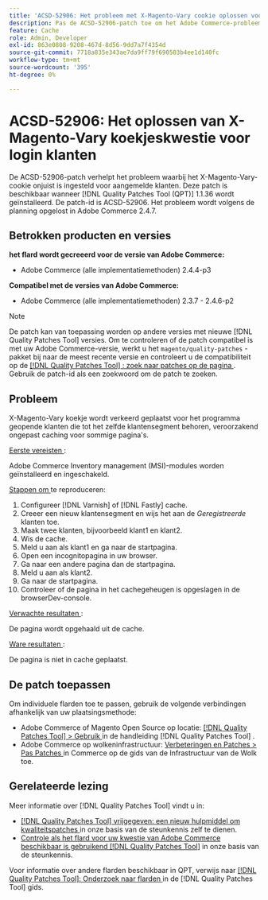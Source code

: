 ```yaml
---
title: 'ACSD-52906: Het probleem met X-Magento-Vary cookie oplossen voor het in cache plaatsen van aangemelde klanten'
description: Pas de ACSD-52906-patch toe om het Adobe Commerce-probleem op te lossen waarbij het X-Magento-Vary-cookie onjuist is ingesteld voor aangemelde klanten.
feature: Cache
role: Admin, Developer
exl-id: 863e0808-9208-467d-8d56-9dd7a7f4354d
source-git-commit: 7718a835e343ae7da9ff79f690503b4ee1d140fc
workflow-type: tm+mt
source-wordcount: '395'
ht-degree: 0%

---
```


# ACSD-52906: Het oplossen van X-Magento-Vary koekjeskwestie voor login klanten

De ACSD-52906-patch verhelpt het probleem waarbij het X-Magento-Vary-cookie onjuist is ingesteld voor aangemelde klanten. Deze patch is beschikbaar wanneer [!DNL Quality Patches Tool (QPT)] 1.1.36 wordt geïnstalleerd. De patch-id is ACSD-52906. Het probleem wordt volgens de planning opgelost in Adobe Commerce 2.4.7.

## Betrokken producten en versies

**het flard wordt gecreeerd voor de versie van Adobe Commerce:**

* Adobe Commerce (alle implementatiemethoden) 2.4.4-p3

**Compatibel met de versies van Adobe Commerce:**

* Adobe Commerce (alle implementatiemethoden) 2.3.7 - 2.4.6-p2

>[!NOTE]
>
>De patch kan van toepassing worden op andere versies met nieuwe [!DNL Quality Patches Tool] versies. Om te controleren of de patch compatibel is met uw Adobe Commerce-versie, werkt u het `magento/quality-patches` -pakket bij naar de meest recente versie en controleert u de compatibiliteit op de [[!DNL Quality Patches Tool] : zoek naar patches op de pagina ](https://experienceleague.adobe.com/tools/commerce-quality-patches/index.html?lang=nl-NL) . Gebruik de patch-id als een zoekwoord om de patch te zoeken.

## Probleem

X-Magento-Vary koekje wordt verkeerd geplaatst voor het programma geopende klanten die tot het zelfde klantensegment behoren, veroorzakend ongepast caching voor sommige pagina&#39;s.

<u> Eerste vereisten </u>:

Adobe Commerce Inventory management (MSI)-modules worden geïnstalleerd en ingeschakeld.

<u> Stappen om </u> te reproduceren:

1. Configureer [!DNL Varnish] of [!DNL Fastly] cache.
1. Creeer een nieuw klantensegment en wijs het aan de *Geregistreerde* klanten toe.
1. Maak twee klanten, bijvoorbeeld klant1 en klant2.
1. Wis de cache.
1. Meld u aan als klant1 en ga naar de startpagina.
1. Open een incognitopagina in uw browser.
1. Ga naar een andere pagina dan de startpagina.
1. Meld u aan als klant2.
1. Ga naar de startpagina.
1. Controleer of de pagina in het cachegeheugen is opgeslagen in de browserDev-console.

<u> Verwachte resultaten </u>:

De pagina wordt opgehaald uit de cache.

<u> Ware resultaten </u>:

De pagina is niet in cache geplaatst.

## De patch toepassen

Om individuele flarden toe te passen, gebruik de volgende verbindingen afhankelijk van uw plaatsingsmethode:

* Adobe Commerce of Magento Open Source op locatie: [[!DNL Quality Patches Tool]  > Gebruik ](https://experienceleague.adobe.com/docs/commerce-operations/tools/quality-patches-tool/usage.html?lang=nl-NL) in de handleiding [!DNL Quality Patches Tool] .
* Adobe Commerce op wolkeninfrastructuur: [ Verbeteringen en Patches > Pas Patches ](https://experienceleague.adobe.com/docs/commerce-cloud-service/user-guide/develop/upgrade/apply-patches.html?lang=nl-NL) in Commerce op de gids van de Infrastructuur van de Wolk toe.

## Gerelateerde lezing

Meer informatie over [!DNL Quality Patches Tool] vindt u in:

* [[!DNL Quality Patches Tool]  vrijgegeven: een nieuw hulpmiddel om kwaliteitspatches ](/help/announcements/adobe-commerce-announcements/magento-quality-patches-released-new-tool-to-self-serve-quality-patches.md) in onze basis van de steunkennis zelf te dienen.
* [ Controle als het flard voor uw kwestie van Adobe Commerce beschikbaar is gebruikend  [!DNL Quality Patches Tool]](/help/support-tools/patches-available-in-qpt-tool/check-patch-for-magento-issue-with-magento-quality-patches.md) in onze basis van de steunkennis.

Voor informatie over andere flarden beschikbaar in QPT, verwijs naar [[!DNL Quality Patches Tool]: Onderzoek naar flarden ](https://experienceleague.adobe.com/tools/commerce-quality-patches/index.html?lang=nl-NL) in de [!DNL Quality Patches Tool] gids.

